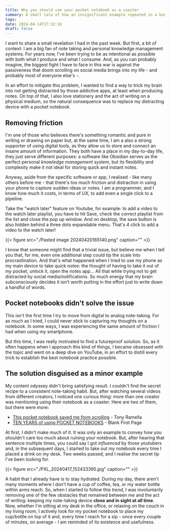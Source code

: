 ```yaml
---
title: Why you should use your pocket notebook as a coaster
summary: A small tale of how an insignificant example repeated in a bunch of YouTube videos made me significantly improve my note-taking habit. Now I carry with me a pocket notebook everywhere I go, and I can take quick notes without any friction.
tags: 
date: 2024-04-14T17:32:16
draft: false
---
```

I want to share a small revelation I had in the past week. But first, a bit of context: I am a big fan of note taking and personal knowledge management systems. For years now, I've been trying to be as intentional as possible with both what I produce and what I consume. And, as you can probably imagine, the biggest fight I have to face in this war is against the passiveness that doom scrolling on social media brings into my life - and probably most of everyone else's -.

In an effort to mitigate this problem, I wanted to find a way to trick my brain into not getting distracted by those addictive apps, at least when producing notes. On top of that, I also love stationery and the act of writing on a physical medium, so the natural consequence was to replace my distracting device with a pocket notebook. 

## Removing friction
I'm one of those who believes there's something romantic and pure in writing or drawing on paper but, at the same time, I am a also a strong supporter of using digital tools, as they allow us to store and connect an insane amount of information. They both have a place in my day-to-day life, they just serve different purposes: a software like Obsidian serves as the perfect personal *knowledge management system*, but its flexibility and complexity make it not ideal for storing quick and instant notes.

Anyway, aside from the specific software or app, I realised - like many others before me - that there's too much friction and distraction in using your phone to capture sudden ideas or notes. I am a programmer, and I know how much it costs, in terms of *UX*, to add even a single click to a pipeline. 

Take the "watch later" feature on Youtube, for example: to add a video to the watch later playlist, you have to hit Save, check the correct playlist from the list and close the pop up window. And on desktop, the save button is also hidden behind a three dots expandable menu. That's 4 click to add a video to the watch later!

{{< figure src="./Pasted image 20240420165140.png"  caption="" >}}

I know that someone might find that a trivial issue, but believe me when I tell you that, for me, even one additional step could tip the scale into procrastination. And that's what happened when I tried to use  my phone as my main device to take quick notes: the thought of having to take it out of my pocket, unlock it, open the notes app... All that while trying not to get distracted by social media/notifications. So much energy that my brain subconsciously decides it isn't worth putting in the effort just to write down a handful of words.

## Pocket notebooks didn't solve the issue
This isn't the first time I try to move from digital to analog note-taking. For as much as I tried, I could never stick to capturing my thoughts on a notebook. In some ways, I was experiencing the same amount of friction I had when using my smartphone.

But this time, I was really motivated to find a futureproof solution. So, as it often happens when I approach this kind of things, I became obsessed with the topic and went on a deep dive on YouTube, in an effort to distill every trick to establish the best notebook practice possible.

## The solution disguised as a minor example
My content odyssey didn't bring satisfying result. I couldn't find the secret recipe to a consistent note-taking habit. But, after watching several videos from different creators,  I noticed one curious thing: more than one creator was mentioning using their notebook as a coaster. Here are two of them, but there were more:
- [This pocket notebook saved me from scrolling](https://youtu.be/GVvAzqBJf6Q?si=9PqHTlnGmpLwTKdT&t=733) - Tony Ramella
- [TEN YEARS of using POCKET NOTEBOOKS](https://youtu.be/BVnJhZIxZu4?si=alX4y15xZIYHvyli&t=606) - Blank First Page

At first, I didn't make much of it.  It was only an example to convey how you shouldn't care too much about ruining your notebook. But, after hearing that sentence multiple times, you could say I got *influenced* by those youtubers and, in the subsequent days, I started to take out my notebook every time I placed a drink on my desk. Two weeks passed, and I realise the secret tip I've been looking for.

{{< figure src="./PXL_20240417_152433395.jpg"  caption="" >}}

A habit that I already have is to stay hydrated. During my day, there aren't many moments where I don't have a cup of coffee, tea, or my water bottle within arms reach. So, when I started to follow this *trend*, I was involuntarily removing one of the few obstacles that remained between me and the act of writing: keeping my note-taking device **close and in sight at all time**. Now, whether I'm sitting at my desk in the office, or relaxing on the couch in my living room, I actively look for my pocket notebook to place my cup/bottle on top of it and, every time I reach for a sip - once every couple of minutes, on average -  I am reminded of its existence and usefulness.